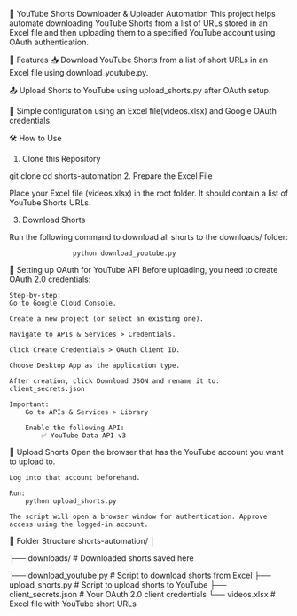 📁 YouTube Shorts Downloader & Uploader Automation
This project helps automate downloading YouTube Shorts from a list of URLs stored in an Excel file and then uploading them to a specified YouTube account using OAuth authentication.

📌 Features
📥 Download YouTube Shorts from a list of short URLs in an Excel file using download_youtube.py.

📤 Upload Shorts to YouTube using upload_shorts.py after OAuth setup.

📄 Simple configuration using an Excel file(videos.xlsx) and Google OAuth credentials.

🛠️ How to Use
1. Clone this Repository

git clone 
cd shorts-automation
2. Prepare the Excel File

Place your Excel file (videos.xlsx) in the root folder. It should contain a list of YouTube Shorts URLs.

3. Download Shorts

Run the following command to download all shorts to the downloads/ folder:

                    python download_youtube.py

🔐 Setting up OAuth for YouTube API
Before uploading, you need to create OAuth 2.0 credentials:

    Step-by-step:
    Go to Google Cloud Console.

    Create a new project (or select an existing one).

    Navigate to APIs & Services > Credentials.

    Click Create Credentials > OAuth Client ID.

    Choose Desktop App as the application type.

    After creation, click Download JSON and rename it to: client_secrets.json

    Important:
        Go to APIs & Services > Library

        Enable the following API:
            ✅ YouTube Data API v3

🚀 Upload Shorts
    Open the browser that has the YouTube account you want to upload to.

    Log into that account beforehand.

    Run:
        python upload_shorts.py

    The script will open a browser window for authentication. Approve access using the logged-in account.

📂 Folder Structure
shorts-automation/
│

├── downloads/             # Downloaded shorts saved here

├── download_youtube.py    # Script to download shorts from Excel
├── upload_shorts.py       # Script to upload shorts to YouTube
├── client_secrets.json    # Your OAuth 2.0 client credentials
└── videos.xlsx            # Excel file with YouTube short URLs
